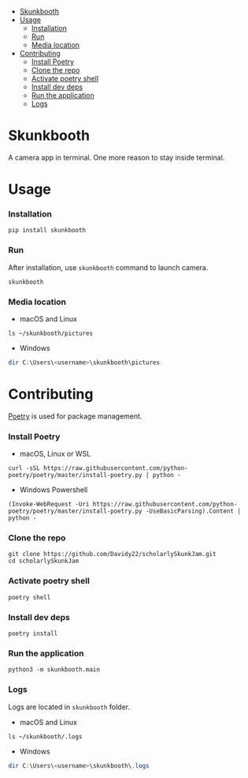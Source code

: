 - [Skunkbooth](#skunkbooth)
- [Usage](#usage)
    - [Installation](#installation)
    - [Run](#run)
    - [Media location](#media-location)
- [Contributing](#contributing)
    - [Install Poetry](#install-poetry)
    - [Clone the repo](#clone-the-repo)
    - [Activate poetry shell](#activate-poetry-shell)
    - [Install dev deps](#install-dev-deps)
    - [Run the application](#run-the-application)
    - [Logs](#logs)
# Skunkbooth

A camera app in terminal. One more reason to stay inside terminal.

# Usage
### Installation
```shell
pip install skunkbooth
```

### Run
After installation, use `skunkbooth` command to launch camera.

```shell
skunkbooth
```
### Media location

- macOS and Linux
```shell
ls ~/skunkbooth/pictures
```

- Windows
```powershell
dir C:\Users\<username>\skunkbooth\pictures
```

# Contributing
[Poetry](https://python-poetry.org/) is used for package management.

### Install Poetry

- macOS, Linux or WSL
```shell
curl -sSL https://raw.githubusercontent.com/python-poetry/poetry/master/install-poetry.py | python -
```

- Windows Powershell
```shell
(Invoke-WebRequest -Uri https://raw.githubusercontent.com/python-poetry/poetry/master/install-poetry.py -UseBasicParsing).Content | python -
```

### Clone the repo
```shell
git clone https://github.com/Davidy22/scholarlySkunkJam.git
cd scholarlySkunkJam
```
### Activate poetry shell
```shell
poetry shell
```

### Install dev deps
```shell
poetry install
```

### Run the application
```shell
python3 -m skunkbooth.main
```

### Logs
Logs are located in `skunkbooth` folder.
- macOS and Linux
```shell
ls ~/skunkbooth/.logs
```

- Windows
```powershell
dir C:\Users\<username>\skunkbooth\.logs
```
